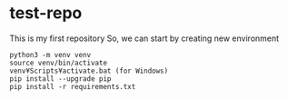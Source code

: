 # test-repo

This is my first repository
So, we can start by creating new environment

```
python3 -m venv venv
source venv/bin/activate
venv¥Scripts¥activate.bat (for Windows)
pip install --upgrade pip
pip install -r requirements.txt
```
